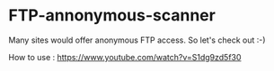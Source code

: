 FTP-annonymous-scanner
======================

Many sites would offer anonymous FTP access. So let's check out :-)

How to use : https://www.youtube.com/watch?v=S1dg9zd5f30
